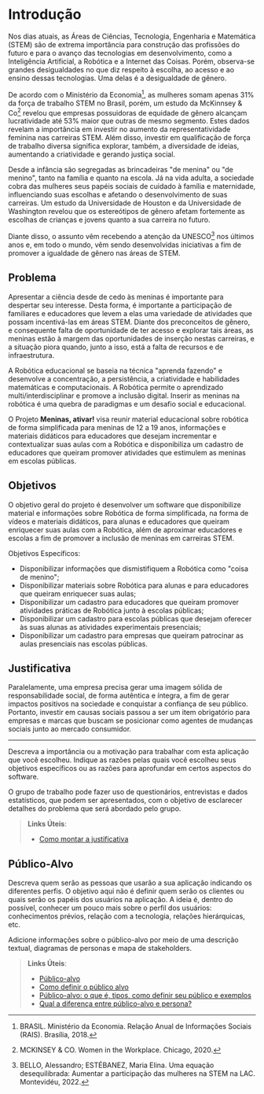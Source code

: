 # Introdução

Nos dias atuais, as Áreas de Ciências, Tecnologia, Engenharia e Matemática (STEM) são de extrema importância para construção das profissões do futuro e para o avanço das tecnologias em desenvolvimento, como a Inteligência Artificial, a Robótica e a Internet das Coisas. Porém, observa-se grandes desigualdades no que diz respeito à escolha, ao acesso e ao ensino dessas tecnologias. Uma delas é a desigualdade de gênero.

De acordo com o Ministério da Economia[^1], as mulheres somam apenas 31% da força de trabalho STEM no Brasil, porém, um estudo da McKinnsey & Co[^2] revelou que empresas possuidoras de equidade de gênero alcançam lucratividade até 53% maior que outras de mesmo segmento. Estes dados revelam a importância em investir no aumento da representatividade feminina nas carreiras STEM. Além disso, investir em qualificação de força de trabalho diversa significa explorar, também, a diversidade de ideias, aumentando a criatividade e gerando justiça social.

Desde a infância são segregadas as brincadeiras "de menina" ou "de menino", tanto na família e quanto na escola. Já na vida adulta, a sociedade cobra das mulheres seus papéis sociais de cuidado à família e maternidade, influenciando suas escolhas e afetando o desenvolvimento de suas carreiras. Um estudo da Universidade de Houston e da Universidade de Washington revelou que os estereótipos de gênero afetam fortemente as escolhas de crianças e jovens quanto a sua carreira no futuro.

Diante disso, o assunto vêm recebendo a atenção da UNESCO[^3] nos últimos anos e, em todo o mundo, vêm sendo desenvolvidas iniciativas a fim de promover a igualdade de gênero nas áreas de STEM.

[^1]: BRASIL. Ministério da Economia. Relação Anual de Informações Sociais (RAIS). Brasília, 2018.
[^2]: MCKINSEY & CO. Women in the Workplace. Chicago, 2020.
[^3]: BELLO, Alessandro; ESTÉBANEZ, Maria Elina. Uma equação desequilibrada: Aumentar a participação das mulheres na STEM na LAC. Montevidéu, 2022.

## Problema

Apresentar a ciência desde de cedo às meninas é importante para despertar seu interesse. Desta forma, é importante a participação de familiares e educadores que levem a elas uma variedade de atividades que possam incentivá-las em áreas STEM. Diante dos preconceitos de gênero, e consequente falta de oportunidade de ter acesso e explorar tais áreas, as meninas estão à margem das oportunidades de inserção nestas carreiras, e a situação piora quando, junto a isso, está a falta de recursos e de infraestrutura.

A Robótica educacional se baseia na técnica "aprenda fazendo" e desenvolve a concentração, a persistência, a criatividade e habilidades matemáticas e computacionais. A Robótica permite o aprendizado multi/interdisciplinar e promove a inclusão digital. Inserir as meninas na robótica é uma quebra de paradigmas e um desafio social e educacional. 

O Projeto **Meninas, ativar!** visa reunir material educacional sobre robótica de forma simplificada para meninas de 12 a 19 anos, informações e materiais didáticos para educadores que desejam incrementar e contextualizar suas aulas com a Robótica e disponibiliza um cadastro de educadores que queiram promover atividades que estimulem as meninas em escolas públicas.

## Objetivos

O objetivo geral do projeto é desenvolver um software que disponibilize material e informações sobre Robótica de forma simplificada, na forma de vídeos e materiais didáticos, para alunas e educadores que queiram enriquecer suas aulas com a Robótica, além de aproximar educadores e escolas a fim de promover a inclusão de meninas em carreiras STEM.

Objetivos Específicos:

* Disponibilizar informações que dismistifiquem a Robótica como "coisa de menino";
* Disponibilizar materiais sobre Robótica para alunas e para educadores que queiram enriquecer suas aulas;
* Disponibilizar um cadastro para educadores que queiram promover atividades práticas de Robótica junto à escolas públicas;
* Disponibilizar um cadastro para escolas públicas que desejam oferecer às suas alunas as atividades experimentais presenciais;
* Disponibilizar um cadastro para empresas que queiram patrocinar as aulas presenciais nas escolas públicas.

## Justificativa

Paralelamente, uma empresa precisa gerar uma imagem sólida de responsabilidade social, de forma autêntica e íntegra, a fim de gerar impactos positivos na sociedade e conquistar a confiança de seu público. Portanto, investir em causas sociais passou a ser um item obrigatório para empresas e marcas que buscam se posicionar como agentes de mudanças sociais junto ao mercado consumidor. 

-----------------------------------------

Descreva a importância ou a motivação para trabalhar com esta aplicação que você escolheu. Indique as razões pelas quais você escolheu seus objetivos específicos ou as razões para aprofundar em certos aspectos do software.

O grupo de trabalho pode fazer uso de questionários, entrevistas e dados estatísticos, que podem ser apresentados, com o objetivo de esclarecer detalhes do problema que será abordado pelo grupo.

> **Links Úteis**:
> - [Como montar a justificativa](https://guiadamonografia.com.br/como-montar-justificativa-do-tcc/)

## Público-Alvo

Descreva quem serão as pessoas que usarão a sua aplicação indicando os diferentes perfis. O objetivo aqui não é definir quem serão os clientes ou quais serão os papéis dos usuários na aplicação. A ideia é, dentro do possível, conhecer um pouco mais sobre o perfil dos usuários: conhecimentos prévios, relação com a tecnologia, relações
hierárquicas, etc.

Adicione informações sobre o público-alvo por meio de uma descrição textual, diagramas de personas e mapa de stakeholders.

> **Links Úteis**:
> - [Público-alvo](https://blog.hotmart.com/pt-br/publico-alvo/)
> - [Como definir o público alvo](https://exame.com/pme/5-dicas-essenciais-para-definir-o-publico-alvo-do-seu-negocio/)
> - [Público-alvo: o que é, tipos, como definir seu público e exemplos](https://klickpages.com.br/blog/publico-alvo-o-que-e/)
> - [Qual a diferença entre público-alvo e persona?](https://rockcontent.com/blog/diferenca-publico-alvo-e-persona/)
